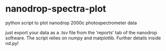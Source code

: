 # nanodrop-spectra-plot
python script to plot nanodrop 2000c photospectrometer data

just export your data as a .tsv file from the 'reports' tab of the nanodrop software.
The script relies on numpy and matplotlib.
Further details inside nd.py!
